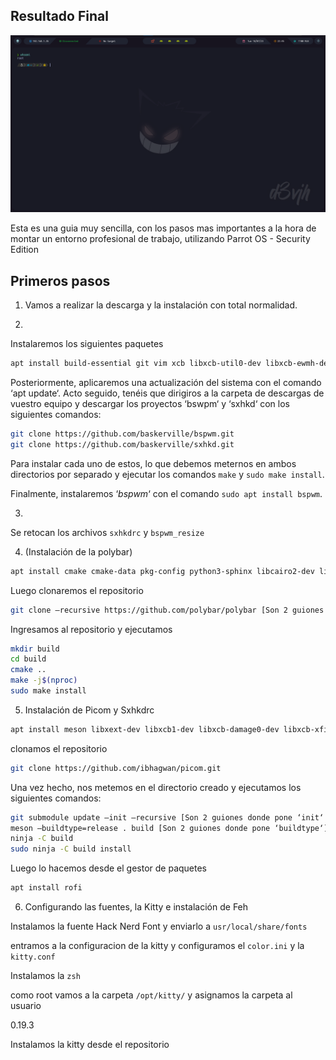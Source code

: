 
## Resultado Final

![Screenshoot](/img/Screenshot.png)

Esta es una guia muy sencilla, con los pasos mas importantes a la hora de montar un entorno profesional de trabajo, utilizando Parrot OS - Security Edition

## Primeros pasos

1.  Vamos a realizar la descarga y la instalación con total normalidad.

2.

Instalaremos los siguientes paquetes
```bash
apt install build-essential git vim xcb libxcb-util0-dev libxcb-ewmh-dev libxcb-randr0-dev libxcb-icccm4-dev libxcb-keysyms1-dev libxcb-xinerama0-dev libasound2-dev libxcb-xtest0-dev libxcb-shape0-dev
```

Posteriormente, aplicaremos una actualización del sistema con el comando ‘apt update‘. Acto seguido, tenéis que dirigiros a la carpeta de descargas de vuestro equipo y descargar los proyectos ‘bswpm‘ y ‘sxhkd‘ con los siguientes comandos:

```bash
git clone https://github.com/baskerville/bspwm.git
git clone https://github.com/baskerville/sxhkd.git
```

Para instalar cada uno de estos, lo que debemos meternos en ambos directorios por separado y ejecutar los comandos `make` y `sudo make install`.

Finalmente, instalaremos ‘*bspwm*‘ con el comando `sudo apt install bspwm`.
  
3. 

Se retocan los archivos `sxhkdrc` y `bspwm_resize`

4. (Instalación de la polybar)

```bash
apt install cmake cmake-data pkg-config python3-sphinx libcairo2-dev libxcb1-dev libxcb-util0-dev libxcb-randr0-dev libxcb-composite0-dev python3-xcbgen xcb-proto libxcb-image0-dev libxcb-ewmh-dev libxcb-icccm4-dev libxcb-xkb-dev libxcb-xrm-dev libxcb-cursor-dev libasound2-dev libpulse-dev libjsoncpp-dev libmpdclient-dev libuv1-dev libnl-genl-3-dev
```

Luego clonaremos el repositorio

```bash
git clone –recursive https://github.com/polybar/polybar [Son 2 guiones donde pone ‘recursive‘]

```

Ingresamos al repositorio y ejecutamos

```bash
mkdir build
cd build
cmake ..
make -j$(nproc)
sudo make install
```

5. Instalación de Picom y Sxhkdrc

```bash
apt install meson libxext-dev libxcb1-dev libxcb-damage0-dev libxcb-xfixes0-dev libxcb-shape0-dev libxcb-render-util0-dev libxcb-render0-dev libxcb-composite0-dev libxcb-image0-dev libxcb-present-dev libxcb-xinerama0-dev libpixman-1-dev libdbus-1-dev libconfig-dev libgl1-mesa-dev libpcre2-dev libevdev-dev uthash-dev libev-dev libx11-xcb-dev libxcb-glx0-dev

```

clonamos el repositorio

```bash
git clone https://github.com/ibhagwan/picom.git
```

Una vez hecho, nos metemos en el directorio creado y ejecutamos los siguientes comandos:
```bash
git submodule update –init –recursive [Son 2 guiones donde pone ‘init‘ y ‘recursive‘]
meson –buildtype=release . build [Son 2 guiones donde pone ‘buildtype‘] 
ninja -C build
sudo ninja -C build install
```

Luego lo hacemos desde el gestor de paquetes
```bash
apt install rofi
```

6. Configurando las fuentes, la Kitty e instalación de Feh

Instalamos la fuente Hack Nerd Font y enviarlo a `usr/local/share/fonts`

entramos a la configuracion de la kitty y configuramos el `color.ini` y la `kitty.conf`

Instalamos la `zsh`

como root vamos a la carpeta `/opt/kitty/` y asignamos la carpeta al usuario

0.19.3

Instalamos la kitty desde el repositorio 




